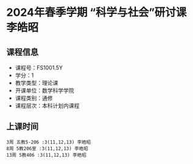 # 2024年春季学期 “科学与社会”研讨课 李皓昭






## 课程信息

- 课程号：FS1001.5Y
- 学分：1
- 教学类型：理论课
- 开课单位：数学科学学院
- 课程类别：通修
- 课程层次：本科计划内课程

## 上课时间

```
3周 五教5-206 :3(11,12,13) 李皓昭
8周 5教206室 :3(11,12,13) 李皓昭
13周 5教406 :3(11,12,13) 李皓昭
```

